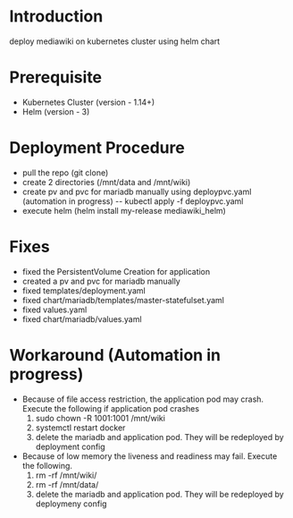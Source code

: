 # Introduction
deploy mediawiki on kubernetes cluster using helm chart

# Prerequisite
- Kubernetes Cluster (version - 1.14+)
- Helm (version - 3)

# Deployment Procedure
- pull the repo (git clone)
- create 2 directories (/mnt/data and /mnt/wiki)
- create pv and pvc for mariadb manually using deploypvc.yaml (automation in progress)
  -- kubectl apply -f deploypvc.yaml
- execute helm (helm install my-release mediawiki_helm)

# Fixes
- fixed the PersistentVolume Creation for application
- created a pv and pvc for mariadb manually
- fixed templates/deployment.yaml
- fixed chart/mariadb/templates/master-statefulset.yaml
- fixed values.yaml
- fixed chart/mariadb/values.yaml

# Workaround (Automation in progress)
- Because of file access restriction, the application pod may crash. Execute the following if application pod crashes
  1) sudo chown -R 1001:1001 /mnt/wiki
  2) systemctl restart docker
  3) delete the mariadb and application pod. They will be redeployed by deployment config
- Because of low memory the liveness and readiness may fail. Execute the following.
  1) rm -rf /mnt/wiki/
  2) rm -rf /mnt/data/
  3) delete the mariadb and application pod. They will be redeployed by deploymeny config
